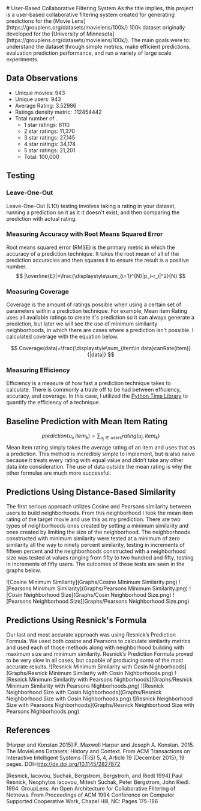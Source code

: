 <script type="text/x-mathjax-config">
  MathJax.Hub.Config({tex2jax: {inlineMath: [['$','$'], ['\\(','\\)']]}});
</script>
<script type="text/javascript" async
  src="https://example.com/MathJax.js?config=TeX-AMS_CHTML">
</script>
<body>
# User-Based Collaborative Filtering System
As the title implies, this project is a user-based collaborative filtering system created for generating predictions for the [Movie Lens](https://grouplens.org/datasets/movielens/100k/) 100k dataset originally developed for the [University of Minnesota](https://grouplens.org/datasets/movielens/100k/). The main goals were to: understand the dataset through simple metrics, make efficient predictions, evaluation prediction performance, and run a variety of large scale experiments. 

## Data Observations
- Unique movies: 943
- Unique users: 943
- Average Rating: 3.52986
- Ratings density metric: .112454442
- Total number of...
	- 1 star ratings: 6110
	- 2 star ratings: 11,370
	- 3 star ratings: 27,145
	- 4 star ratings: 34,174
	- 5 star ratings: 21,201
	- Total: 100,000

## Testing

### Leave-One-Out
Leave-One-Out (L1O) testing involves taking a rating in your dataset, running a prediction on it as it it doesn't exist, and then comparing the prediction with actual rating. 

### Measuring Accuracy with Root Means Squared Error
Root means squared error (RMSE) is the primary metric in which the accuracy of a prediction technique. It takes the root mean of all of the prediction accuracies and then squares it to ensure the result is a positive number.
$$ |\overline{E}|=\frac{\displaystyle\sum_{i=1}^{N}|p_i-r_i|^2}{N} $$ 

### Measuring Coverage
Coverage is the amount of ratings possible when using a certain set of parameters within a prediction technique. For example, Mean item Rating uses all available ratings to create it's prediction so it can always generate a prediction, but later we will see the use of minimum similarity neighborhoods, in which there are cases where a prediction isn't possible. I calculated coverage with the equation below. 

$$ Coverage(data)=\frac{\displaystyle\sum_{item\in data}canRate(item)}{|data|} $$

### Measuring Efficiency
Efficiency is a measure of how fast a prediction technique takes to calculate. There is commonly a trade off to be had between efficiency, accuracy, and coverage. In this case, I utilized the [Python Time Library](https://docs.python.org/2/library/time.html) to quantify the efficiency of a technique.


## Baseline Prediction with Mean Item Rating
$$ prediction(u_i, item_k) = \displaystyle\sum_{u_j\in users} rating(u_j, item_k)$$
Mean item rating simply takes the average rating of an item and uses that as a prediction. This method is incredibly simple to implement, but is also naive because it treats every rating with equal value and didn’t take any other data into consideration. The use of data outside the mean rating is why the other formulas are much more successful.

## Predictions Using Distance-Based Similarity 

The first serious approach utilizes Cosine and Pearsons similarity between users to build neighborhoods. From this neighborhood I took the mean item rating of the target movie and use this as my prediction. There are two types of neighborhoods ones created by setting a minimum similarity and ones created by limiting the size of the neighborhood. The neighborhoods constructed with minimum similarity were tested at a minimum of zero similarity all the way to ninety percent similarity, testing in increments of fifteen percent and the neighborhoods constructed with a neighborhood size was tested at values ranging from fifty to two hundred and fifty, testing in increments of fifty users. The outcomes of these tests are seen in the graphs below. 

![Cosine Minimum Similarity](Graphs/Cosine Minimum Similarity.png)
![Pearsons Minimum Similarity](Graphs/Pearsons Minimum Similarity.png)
![Cosin Neighborhood Size](Graphs/Cosin Neighborhood Size.png)
![Pearsons Neighborhood Size](Graphs/Pearsons Neighborhood Size.png)


## Predictions Using Resnick's Formula

Our last and most accurate approach was using Resnick’s Prediction Formula. We used both cosine and Pearsons to calculate similarity metrics and used each of those methods along with neighborhood building with maximum size and minimum similarity. Resnick’s Prediction Formula proved to be very slow in all cases, but capable of producing some of the most accurate results. 
![Resnick Minimum Similarity with Cosin Nighborhoods](Graphs/Resnick Minimum Similarity with Cosin Nighborhoods.png)
![Resnick Minimum Similarity with Pearsons Nighborhoods](Graphs/Resnick Minimum Similarity with Pearsons Nighborhoods.png)
![Resnick Neighborhood Size with Cosin Nighborhoods](Graphs/Resnick Neighborhood Size with Cosin Nighborhoods.png)
![Resnick Neighborhood Size with Pearsons Nighborhoods](Graphs/Resnick Neighborhood Size with Pearsons Nighborhoods.png)

## References[Harper and Konstan 2015] F. Maxwell Harper and Joseph A. Konstan. 2015. The MovieLens Datasets: History and Context. From ACM Transactions on Interactive Intelligent Systems (TiiS) 5, 4, Article 19 (December 2015), 19 pages. DOI=http://dx.doi.org/10.1145/2827872[Resnick, Iacovou, Suchak, Bergstrom, Bergstrom, and Riedl 1994] Paul Resnick, Neophytos Iacovou, Mitesh Suchak, Peter Bergstrom, John Riedl. 1994. GroupLens: An Open Architecture for Collaborative Filtering of Netnews. From Proceedings of ACM 1994 Conference on Computer Supported Cooperative Work, Chapel Hill, NC: Pages 175-186</body>